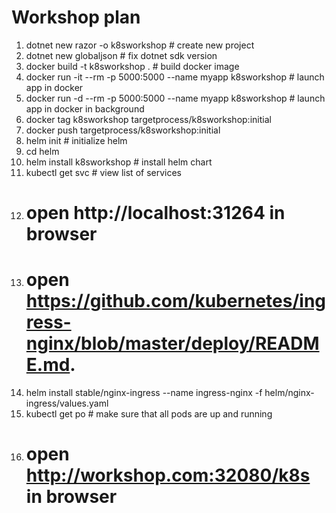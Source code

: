 # Workshop plan

1. dotnet new razor -o k8sworkshop # create new project
2. dotnet new globaljson # fix dotnet sdk version
3. docker build -t k8sworkshop . # build docker image
4. docker run -it --rm -p 5000:5000 --name myapp k8sworkshop # launch app in docker
5. docker run -d --rm -p 5000:5000 --name myapp k8sworkshop # launch app in docker in background
6. docker tag k8sworkshop targetprocess/k8sworkshop:initial
7. docker push targetprocess/k8sworkshop:initial
8. helm init # initialize helm
9. cd helm
10. helm install k8sworkshop # install helm chart
11. kubectl get svc # view list of services
12. # open http://localhost:31264 in browser
13. # open https://github.com/kubernetes/ingress-nginx/blob/master/deploy/README.md.
14. helm install stable/nginx-ingress --name ingress-nginx -f helm/nginx-ingress/values.yaml
15. kubectl get po # make sure that all pods are up and running
16. # open http://workshop.com:32080/k8s in browser
